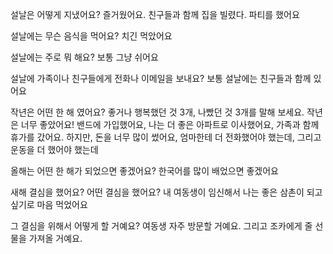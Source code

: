 설날은 어떻게 지냈어요?
즐거웠어요. 친구들과 함께 집을 빌렸다. 파티를 했어요

설날에는 무슨 음식을 먹어요?
치긴 먹았어요

설날에는 주로 뭐 해요?
보통 그냥 쉬어요

설날에 가족이나 친구들에게 전화나 이메일을 보내요?
보통 설날에는 친구들과 함께 있어요

작년은 어떤 한 해 였어요? 좋거나 행복했던 것 3개, 나빴던 것 3개를  말해 보세요. 
작년은 너무 좋았어요! 밴드에 가입했어요, 나는 더 좋은 아파트로 이사했어요, 가족과 함께 휴가를 갔어요. 하지만, 돈을 너무 많이 썼어요, 엄마한테 더 전화했어야 했는데, 그리고 운동을 더 했어야 했는데

올해는 어떤 한 해가 되었으면 좋겠어요?
한국어를 많이 배었으면 좋겠어요

새해 결심을 했어요? 어떤 결심을 했어요?
내 여동생이 임신해서 나는 좋은 삼촌이 되고 싶기로 마음 먹었어요

그 결심을 위해서 어떻게 할 거예요?
여동생 자주 방문할 거예요. 그리고 조카에게 줄 선물을 가져올 거예요.